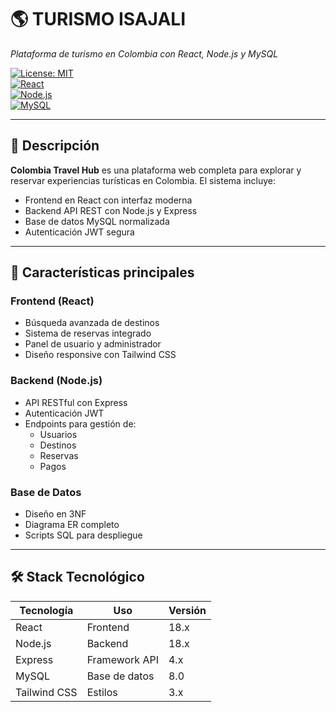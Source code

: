 # 🌎 TURISMO ISAJALI  
*Plataforma de turismo en Colombia con React, Node.js y MySQL*  

[![License: MIT](https://img.shields.io/badge/License-MIT-blue.svg)](https://opensource.org/licenses/MIT)  
[![React](https://img.shields.io/badge/React-18.2.0-blue)](https://reactjs.org/)  
[![Node.js](https://img.shields.io/badge/Node.js-18.x-green)](https://nodejs.org/)  
[![MySQL](https://img.shields.io/badge/MySQL-8.0-orange)](https://www.mysql.com/)  

---

## 📌 Descripción  
**Colombia Travel Hub** es una plataforma web completa para explorar y reservar experiencias turísticas en Colombia. El sistema incluye:  
- Frontend en React con interfaz moderna  
- Backend API REST con Node.js y Express  
- Base de datos MySQL normalizada  
- Autenticación JWT segura  

---

## 🚀 Características principales  

### Frontend (React)  
- Búsqueda avanzada de destinos  
- Sistema de reservas integrado  
- Panel de usuario y administrador  
- Diseño responsive con Tailwind CSS  

### Backend (Node.js)  
- API RESTful con Express  
- Autenticación JWT  
- Endpoints para gestión de:  
  - Usuarios  
  - Destinos  
  - Reservas  
  - Pagos  

### Base de Datos  
- Diseño en 3NF  
- Diagrama ER completo  
- Scripts SQL para despliegue  

---

## 🛠 Stack Tecnológico  

| Tecnología       | Uso                  | Versión  |
|------------------|----------------------|----------|
| React           | Frontend            | 18.x     |
| Node.js         | Backend             | 18.x     |
| Express         | Framework API       | 4.x      |
| MySQL           | Base de datos       | 8.0      |
| Tailwind CSS    | Estilos             | 3.x      |

